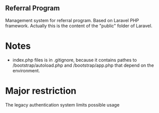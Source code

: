 ## Referral Program
Management system for referral program. Based on Laravel PHP framework.
Actually this is the content of the "public" folder of Laravel.
# Notes
- index.php files is in .gitignore, because it contains pathes to /bootstrap/autoload.php and /bootstrap/app.php that depend on the environment.

# Major restriction
The legacy authentication system limits possible usage